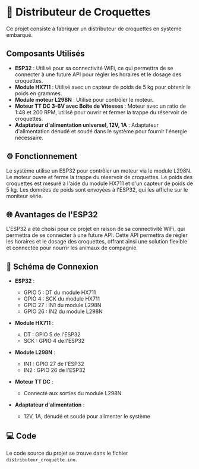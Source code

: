 # 🐾 Distributeur de Croquettes

Ce projet consiste à fabriquer un distributeur de croquettes en système embarqué.

## Composants Utilisés

- **ESP32** : Utilisé pour sa connectivité WiFi, ce qui permettra de se connecter à une future API pour régler les horaires et le dosage des croquettes.
- **Module HX711** : Utilisé avec un capteur de poids de 5 kg pour obtenir le poids en grammes.
- **Module moteur L298N** : Utilisé pour contrôler le moteur.
- **Moteur TT DC 3-6V avec Boîte de Vitesses** : Moteur avec un ratio de 1:48 et 200 RPM, utilisé pour ouvrir et fermer la trappe du réservoir de croquettes.
- **Adaptateur d'alimentation universel, 12V, 1A** : Adaptateur d'alimentation dénudé et soudé dans le système pour fournir l'énergie nécessaire.

## ⚙️ Fonctionnement

Le système utilise un ESP32 pour contrôler un moteur via le module L298N. Le moteur ouvre et ferme la trappe du réservoir de croquettes. Le poids des croquettes est mesuré à l'aide du module HX711 et d'un capteur de poids de 5 kg. Les données de poids sont envoyées à l'ESP32, qui les affiche sur le moniteur série.

## 🌐 Avantages de l'ESP32

L'ESP32 a été choisi pour ce projet en raison de sa connectivité WiFi, qui permettra de se connecter à une future API. Cette API permettra de régler les horaires et le dosage des croquettes, offrant ainsi une solution flexible et connectée pour nourrir les animaux de compagnie.

## 🔌 Schéma de Connexion

- **ESP32** :
  - GPIO 5 : DT du module HX711
  - GPIO 4 : SCK du module HX711
  - GPIO 27 : IN1 du module L298N
  - GPIO 26 : IN2 du module L298N

- **Module HX711** :
  - DT : GPIO 5 de l'ESP32
  - SCK : GPIO 4 de l'ESP32

- **Module L298N** :
  - IN1 : GPIO 27 de l'ESP32
  - IN2 : GPIO 26 de l'ESP32

- **Moteur TT DC** :
  - Connecté aux sorties du module L298N

- **Adaptateur d'alimentation** :
  - 12V, 1A, dénudé et soudé pour alimenter le système

## 💻 Code

Le code source du projet se trouve dans le fichier `distributeur_croquette.ino`.

